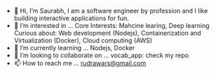 - 👋 Hi, I’m Saurabh, I am a software engineer by profession and I like building interactive applications for fun. 
- 👀 I’m interested in ...
     Core Interests: Mahcine learing, Deep learning
     Curious about: Web development (Nodejs), Containerization and Virtualization (Docker), Cloud computing (AWS)
- 🌱 I’m currently learning ... Nodejs, Docker
- 💞️ I’m looking to collaborate on ...
     vocab_app: check my repo
- 📫 How to reach me ... rudrawars@gmail.com

<!---
sa171/sa171 is a ✨ special ✨ repository because its `README.md` (this file) appears on your GitHub profile.
You can click the Preview link to take a look at your changes.
--->

